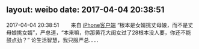layout: weibo
date: 2017-04-04 20:38:51
---
2017-04-04 20:38:51  &nbsp;&nbsp;&nbsp;&nbsp;&nbsp;&nbsp; 来自 <a href="http://app.weibo.com/t/feed/9ksdit" rel="nofollow">iPhone客户端</a>
“根本是女婿挑丈母娘，而不是丈母娘挑女婿”，严总道，“本来嘛，你那黄花大闺女过了28根本没人要，你还不能鼓点劲？” 论生活智慧，我只服严总…… ​​​

